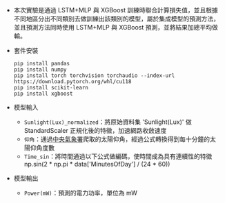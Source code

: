 - 本次實驗是通過 LSTM+MLP 與 XGBoost 訓練時聯合計算損失值，並且根據不同地區分出不同類別去做訓練出該類別的模型，屬於集成模型的預測方法，並且預測方法同時使用 LSTM+MLP 與 XGBoost 預測，並將結果加總平均做輸。

- 套件安裝

  ```
  pip install pandas
  pip install numpy
  pip install torch torchvision torchaudio --index-url https://download.pytorch.org/whl/cu118
  pip install scikit-learn
  pip install xgboost
  ``` 

- 模型輸入
    - `Sunlight(Lux)_normalized`：將原始資料集 'Sunlight(Lux)' 做 StandardScaler 正規化後的特徵，加速網路收斂速度
    - `仰角`：通過[中央氣象署](https://www.cwa.gov.tw/V8/C/K/astronomy_day.html)爬取的太陽仰角，經過公式轉換得到每十分鐘的太陽仰角度數
    - `Time_sin`：將時間通過以下公式做編碼，使時間成為具有連續性的特徵
            np.sin(2 * np.pi * data['MinutesOfDay'] / (24 * 60))

- 模型輸出
    - `Power(mW)`：預測的電力功率，單位為 mW